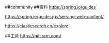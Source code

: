 ##community
##资料
https://spring.io/guides

https://spring.io/guides/gs/serving-web-content/

https://elasticsearch.cn/explore

##工具
https://git-scm.com/